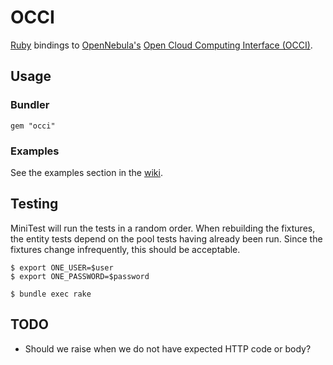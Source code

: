 # OCCI

[Ruby](http://www.ruby-lang.org/) bindings to [OpenNebula's](http://opennebula.org) [Open Cloud Computing Interface (OCCI)](http://www.opennebula.org/documentation:rel2.0:occidd).

## Usage

### Bundler

    gem "occi"

### Examples

See the examples section in the [wiki](http://github.com/retr0h/occi/wiki/Examples).

## Testing

MiniTest will run the tests in a random order.  When rebuilding the fixtures, the entity
tests depend on the pool tests having already been run.  Since the fixtures change infrequently,
this should be acceptable.

    $ export ONE_USER=$user
    $ export ONE_PASSWORD=$password

    $ bundle exec rake

## TODO

* Should we raise when we do not have expected HTTP code or body?
